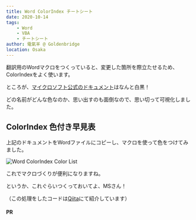 ```yaml
---
title: Word ColorIndex チートシート
date: 2020-10-14
tags: 
    - Word
    - VBA
    - チートシート
author: 電氣羊 @ Goldenbridge
location: Osaka
---
```


翻訳用のWordマクロをつくっていると、変更した箇所を際立たせるため、ColorIndexをよく使います。

ところが、[マイクロソフト公式のドキュメント](https://docs.microsoft.com/en-us/office/vba/api/word.wdcolorindex)はなんと白黒！

どの名前がどんな色なのか、思い出すのも面倒なので、思い切って可視化しました。

## ColorIndex 色付き早見表

上記のドキュメントをWordファイルにコピーし、マクロを使って色をつけてみました。

<img :src="$withBase('/pict/word/colorIndex.PNG')" alt="Word ColorIndex Color List">

これでマクロづくりが便利になりますね。

というか、これぐらいつくっておいてよ、MSさん！

（この処理をしたコードは[Qiita](https://qiita.com/DianziYang/items/f292c334a51293735eae)にて紹介しています）

#### PR
<ad-set :ad="'word'" />

<link-to></link-to>